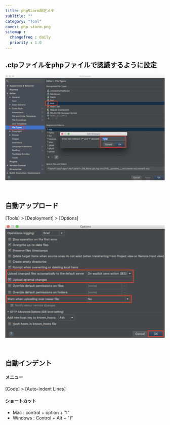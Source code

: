 ```yaml
---
title: phpStorm設定メモ
subTitle: ""
category: "Tool"
cover: php-storm.png
sitemap :
  changefreq : daily
  priority : 1.0
---
```


## .ctpファイルをphpファイルで認識するように設定

![](./image-1.png)

<br>

## 自動アップロード

[Tools] > [Deployment] > [Options]

![](./image-2.png)

<br>

## 自動インデント

#### メニュー

[Code] > [Auto-Indent Lines]

#### ショートカット

- Mac : control + option + "I"
- Windows : Control + Alt + "I"
